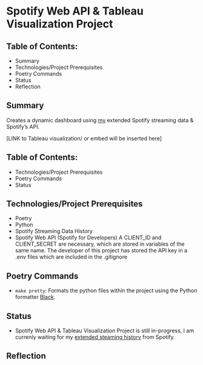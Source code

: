 # Spotify Web API & Tableau Visualization Project

## Table of Contents: 
- Summary
- Technologies/Project Prerequisites
- Poetry Commands
- Status
- Reflection

## Summary
Creates a dynamic dashboard using [my](github.com/necabotheking) extended Spotify streaming data & Spotify’s API. 

[LINK to Tableau visualization/ or embed will be inserted here]

## Table of Contents: 
- Technologies/Project Prerequisites
- Poetry Commands
- Status

## Technologies/Project Prerequisites 
- Poetry
- Python
- Spotify Streaming Data History
- Spotify Web API (Spotify for Developers) 
    A CLIENT_ID and CLIENT_SECRET are necessary, which are stored in variables
    of the same name.
    The developer of this project has stored the API key in a .env files which are included in the .gitignore 


## Poetry Commands
- `make pretty`: Formats the python files within the project using the Python formatter [Black](https://github.com/psf/black).

## Status
- Spotify Web API & Tableau Visualization Project is still in-progress, I am currenly waiting for my [extended steaming history](https://support.spotify.com/us/article/understanding-my-data/) from Spotify.  

## Reflection

